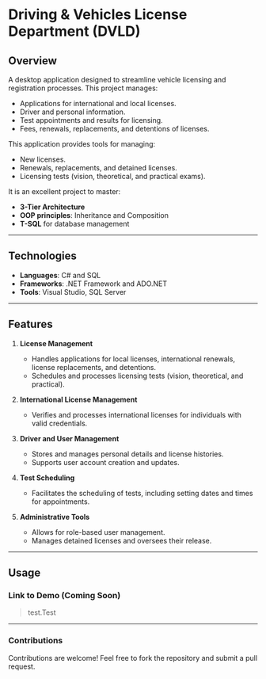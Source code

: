 # Driving & Vehicles License Department (DVLD)

## Overview
A desktop application designed to streamline vehicle licensing and registration processes. This project manages:
- Applications for international and local licenses.
- Driver and personal information.
- Test appointments and results for licensing.
- Fees, renewals, replacements, and detentions of licenses.

This application provides tools for managing:
- New licenses.
- Renewals, replacements, and detained licenses.
- Licensing tests (vision, theoretical, and practical exams).

It is an excellent project to master:
- **3-Tier Architecture**
- **OOP principles**: Inheritance and Composition
- **T-SQL** for database management

---

## Technologies
- **Languages**: C# and SQL
- **Frameworks**: .NET Framework and ADO.NET
- **Tools**: Visual Studio, SQL Server

---

## Features
1. **License Management**
   - Handles applications for local licenses, international renewals, license replacements, and detentions.
   - Schedules and processes licensing tests (vision, theoretical, and practical).

2. **International License Management**
   - Verifies and processes international licenses for individuals with valid credentials.

3. **Driver and User Management**
   - Stores and manages personal details and license histories.
   - Supports user account creation and updates.

4. **Test Scheduling**
   - Facilitates the scheduling of tests, including setting dates and times for appointments.

5. **Administrative Tools**
   - Allows for role-based user management.
   - Manages detained licenses and oversees their release.

---

## Usage
### Link to Demo (Coming Soon)
> test.Test 

---

### Contributions
Contributions are welcome! Feel free to fork the repository and submit a pull request.
